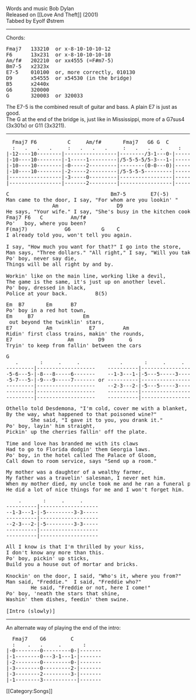 Words and music Bob Dylan<br>
Released on [[Love And Theft]] (2001)<br>
Tabbed by Eyolf Østrem

----
Chords:

<pre class="chords">
Fmaj7   133210  or x-8-10-10-10-12
F6      13x231  or x-8-10-10-10-10
Am/f#   202210  or xx4555 (=F#m7-5)
Bm7-5   x2323x
E7-5    010100  or, more correctly, 010130
D9      x54555  or x54530 (in the bridge)
B5      x2440x
G6      320000
G       320003  or 320033
</pre>

The E7-5 is the combined result of guitar and bass. A plain E7 is just
as good.<br>
The G at the end of the bridge is, just like in Mississippi, more of a
G7sus4 (3x301x) or G11 (3x3211).

----
<pre class="tab">
  Fmaj7 F6          C     Am/f#       Fmaj7   G6 G  C
  :   .   .   .     :   .   .   .     :   .   .   .     :   .   .   .
|-12----10--------|-----------------|--------/3-1---0-|-----------------
|-10----10--------|-1-----1---------|/5-5-5-5/5-3---1-|-----------------
|-10----10--------|-0-----2---------|--------(0-0---0)|-----------------
|-10----10--------|-2-----2---------|/5-5-5-5---------|-----------------
|-----------------|-3-----0---------|-----------------|-----------------
|-----------------|-------2---------|-----------------|-----------------
</pre>
<pre class="verse">
C                                 Bm7-5        E7(-5)
Man came to the door, I say, "For whom are you lookin' "
               Am                   D9
He says, "Your wife." I say, "She's busy in the kitchen cookin' "
Fmaj7 F6   C         Am/f#
Po'   boy, where you been?
F(maj7)            G6          G    C
I already told you, won't tell you again.

I say, "How much you want for that?" I go into the store,
Man says, "Three dollars." "All right," I say, "Will you take four?"
Po' boy, never say die,
Things will be all right by and by.

Workin' like on the main line, working like a devil,
The game is the same, it's just up on another level.
Po' boy, dressed in black,
Police at your back.         B(5)
</pre>

<pre class="bridge">
Em  B7       Em      B7
Po' boy in a red hot town,
Em     B7                Em
 out beyond the twinklin' stars,
E7           Am            E7         Am
Ridin' first class trains, makin' the rounds,
E7                  Am        D9        G
Tryin' to keep from fallin' between the cars
</pre>
<pre class="tab bridge">
G
   .       :     .     .             .       :     .     .
---------|-------------------    ----------|-------------------
-5-6---5-|-8---8-----6-------    --1-3---1-|-5---5-----3-------
-5-7---5-|-9---9-----7------- or ----------|-------------------
---------|-------------------    --2-3---2-|-5---5-----3-------
---------|-------------------    ----------|-------------------
---------|-------------------    ----------|-------------------
</pre>

<pre class="verse">
Othello told Desdemona, "I'm cold, cover me with a blanket,
By the way, what happened to that poisoned wine?"
        She said, "I gave it to you, you drank it."
Po' boy, layin' him straight,
Pickin' up the cherries fallin' off the plate.

Time and love has branded me with its claws
Had to go to Florida dodgin' them Georgia laws.
Po' boy, in the hotel called The Palace of Gloom,
Call down to room service, says "Send up a room."
</pre>

<pre class="bridge">
My mother was a daughter of a wealthy farmer,
My father was a travelin' salesman, I never met him.
When my mother died, my uncle took me and he ran a funeral parlor.
He did a lot of nice things for me and I won't forget him.
</pre>

<pre class="tab bridge">
    .       :     .     .
----------|-------------------
--1-3---1-|-5---------3-3-----
----------|-------------------
--2-3---2-|-5---------3-3-----
----------|-------------------
----------|-------------------
</pre>

<pre class="verse">
All I know is that I'm thrilled by your kiss,
I don't know any more than this.
Po' boy, pickin' up sticks,
Build you a house out of mortar and bricks.

Knockin' on the door, I said, "Who's it, where you from?"
Man said, "Freddie."  I said, "Freddie who?"
        He said, "Freddie or not, here I come!"
Po' boy, 'neath the stars that shine,
Washin' them dishes, feedin' them swine.

[Intro (slowly)]
</pre>

----
An alternate way of playing the end of the intro:

<pre class="tab">
  Fmaj7    G6        C
  :    .   .     .       :
|-0--------0---------0-|-------
|-1--------0---3-1---1-|-------
|-2--------0---------0-|-------
|-3--------0---------2-|-------
|-3--------2---------3-|-------
|-1--------3-----------|-------
</pre>

[[Category:Songs]]